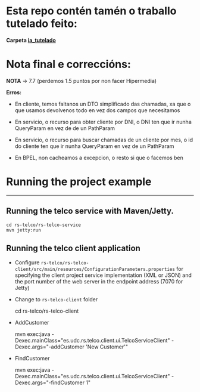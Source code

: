 # Esta repo contén tamén o traballo tutelado feito:

**Carpeta [ia_tutelado](/ia-tutelado/)**

# Nota final e correccións:

**NOTA** -> 7.7 (perdemos 1.5 puntos por non facer Hipermedia)

**Erros:**

- En cliente, temos faltanos un DTO simplificado das chamadas, xa que o que usamos devolvenos todo en vez dos campos que necesitamos

- En servicio, o recurso para obter cliente por DNI, o DNI ten que ir nunha QueryParam en vez de de un PathParam

- En servicio, o recurso para buscar chamadas de un cliente por mes, o id do cliente ten que ir nunha QueryParam en vez de un PathParam

- En BPEL, non cacheamos a excepcion, o resto si que o facemos ben


# Running the project example
---------------------------------------------------------------------

## Running the telco service with Maven/Jetty.

    cd rs-telco/rs-telco-service
    mvn jetty:run


## Running the telco client application

- Configure `rs-telco/rs-telco-client/src/main/resources/ConfigurationParameters.properties`
  for specifying the client project service implementation (XML or JSON) and the port number 
  of the web server in the endpoint address (7070 for Jetty)
  
- Change to `rs-telco-client` folder

    cd rs-telco/rs-telco-client


- AddCustomer

    mvn exec:java -Dexec.mainClass="es.udc.rs.telco.client.ui.TelcoServiceClient" -Dexec.args="-addCustomer 'New Customer'"

- FindCustomer

    mvn exec:java -Dexec.mainClass="es.udc.rs.telco.client.ui.TelcoServiceClient" -Dexec.args="-findCustomer 1"



